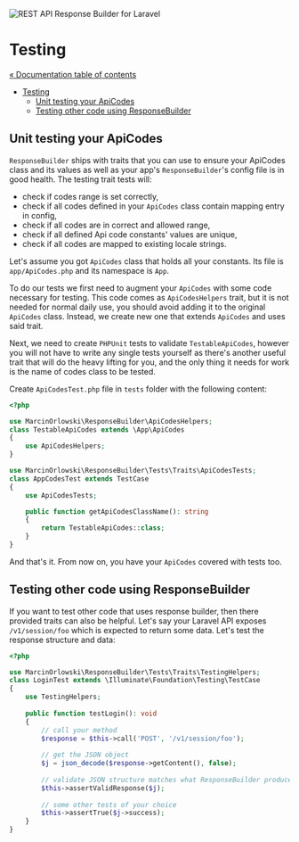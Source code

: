 ![REST API Response Builder for Laravel](../artwork/laravel-api-response-builder-logo.svg)

# Testing #

[« Documentation table of contents](README.md)

* [Testing](testing.md)
  * [Unit testing your ApiCodes](#unit-testing-your-apicodes)
  * [Testing other code using ResponseBuilder](#testing-other-code-using-responsebuilder)
  
## Unit testing your ApiCodes ##

 `ResponseBuilder` ships with traits that you can use to ensure your ApiCodes class and its values
 as well as your app's `ResponseBuilder`'s config file is in good health. The testing trait
 tests will:

* check if codes range is set correctly,
* check if all codes defined in your `ApiCodes` class contain mapping entry in config,
* check if all codes are in correct and allowed range,
* check if all defined Api code constants' values are unique,
* check if all codes are mapped to existing locale strings.

 Let's assume you got `ApiCodes` class that holds all your constants. Its file is `app/ApiCodes.php`
 and its namespace is `App`.

 To do our tests we first need to augment your `ApiCodes` with some code necessary for testing. This
 code comes as `ApiCodesHelpers` trait, but it is not needed for normal daily use, you should avoid
 adding it to the original `ApiCodes` class. Instead, we create new one that extends `ApiCodes` and
 uses said trait.

 Next, we need to create `PHPUnit` tests to validate `TestableApiCodes`, however you will not have
 to write any single tests yourself as there's another useful trait that will do the heavy lifting
 for you, and the only thing it needs for work is the name of codes class to be tested.

 Create `ApiCodesTest.php` file in `tests` folder with the following content:

```php
<?php

use MarcinOrlowski\ResponseBuilder\ApiCodesHelpers;
class TestableApiCodes extends \App\ApiCodes
{
    use ApiCodesHelpers;
}

use MarcinOrlowski\ResponseBuilder\Tests\Traits\ApiCodesTests;
class AppCodesTest extends TestCase
{
    use ApiCodesTests;

    public function getApiCodesClassName(): string
    {
        return TestableApiCodes::class;
    }
}
```

 And that's it. From now on, you have your `ApiCodes` covered with tests too.

## Testing other code using ResponseBuilder ##

 If you want to test other code that uses response builder, then there provided traits can also be
 helpful. Let's say your Laravel API exposes `/v1/session/foo` which is expected to return some
 data. Let's test the response structure and data:

```php
<?php

use MarcinOrlowski\ResponseBuilder\Tests\Traits\TestingHelpers;
class LoginTest extends \Illuminate\Foundation\Testing\TestCase
{
    use TestingHelpers;
    
    public function testLogin(): void
    {
        // call your method
        $response = $this->call('POST', '/v1/session/foo');
        
        // get the JSON object
        $j = json_decode($response->getContent(), false);
        
        // validate JSON structure matches what ResponseBuilder produced
        $this->assertValidResponse($j);
        
        // some other tests of your choice
        $this->assertTrue($j->success);
    }
}
```

